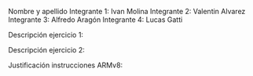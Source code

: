 Nombre y apellido 
Integrante 1: Ivan Molina
Integrante 2: Valentin Alvarez
Integrante 3: Alfredo Aragón
Integrante 4: Lucas Gatti


Descripción ejercicio 1: 


Descripción ejercicio 2:


Justificación instrucciones ARMv8:


